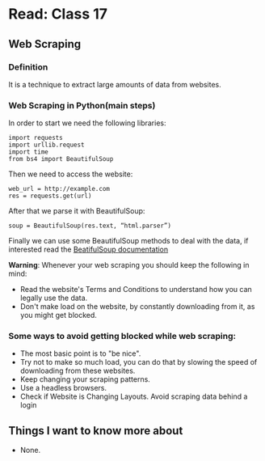 # Read: Class 17

## Web Scraping

### Definition

It is a technique to extract large amounts of data from websites.

### Web Scraping in Python(main steps)

In order to start we need the following libraries:

    import requests
    import urllib.request
    import time
    from bs4 import BeautifulSoup

Then we need to access the website:

    web_url = http://example.com
    res = requests.get(url)

After that we parse it with BeautifulSoup:

    soup = BeautifulSoup(res.text, “html.parser”)

Finally we can use some BeautifulSoup methods to deal with the data, if interested read the [BeatifulSoup documentation](https://www.crummy.com/software/BeautifulSoup/bs4/doc/)

**Warning**: Whenever your web scraping you should keep the following in mind:
- Read the website's Terms and Conditions to understand how you can legally use the data.
- Don't make load on the website, by constantly downloading from it, as you might get blocked.

### Some ways to avoid getting blocked while web scraping:

- The most basic point is to "be nice".
- Try not to make so much load, you can do that by slowing the speed of downloading from these websites.
- Keep changing your scraping patterns.
- Use a headless browsers.
- Check if Website is Changing Layouts.
Avoid scraping data behind a login

## Things I want to know more about

- None.